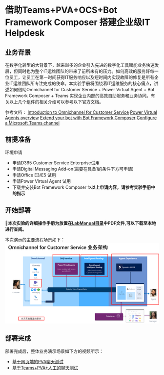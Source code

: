 # 借助Teams+PVA+OCS+Bot Framework Composer 搭建企业级IT Helpdesk

## 业务背景

在数字化转型的大背景下，越来越多的企业引入先进的数字化工具赋能业务快速发展，但同时也为整个IT运维团队的带来了前所未有的压力。如何高效的服务好每一位员工，让员工在第一时间获得IT服务响应以及短时间内实现故障的修复是所有企业IT运维团队所专注完成的使命。本实验手册将围绕着IT运维服务的核心痛点，讲述如何借助Omnichannel for Customer Service + Power Virtual Agent + Bot Framework Composer + Teams 实现企业内部的高效自助服务和业务协同。有关以上几个组件的相关介绍可以参考以下官方文档。

参考文档：
[Introduction to Omnichannel for Customer Service](https://docs.microsoft.com/en-us/dynamics365/customer-service/introduction-omnichannel)
[Power Virtual Agents overview](https://docs.microsoft.com/en-us/power-virtual-agents/fundamentals-what-is-power-virtual-agents)
[Extend your bot with Bot Framework Composer](https://docs.microsoft.com/en-us/power-virtual-agents/advanced-bot-framework-composer)
[Configure a Microsoft Teams channel](https://docs.microsoft.com/en-us/dynamics365/customer-service/configure-microsoft-teams)

## 前提准备

环境申请

- 申请D365 Customer Service Enterprise试用
- 申请Digital Messaging Add-on(需要在具备1的条件下方可申请)
- 申请Office E3/E5 试用
- 申请Power Virtual Agent 试用
- 下载并安装Bot Framework Composer
**✨以上申请内容，请参考实验手册中的指示**

## 开始部署

**🥰本次实验的详细操作手册为放置在[LabManual目录](https://github.com/charlielv926/Biz-App-TechSolution/tree/main/Build%20IT%20HelpDesk%20with%20BizApp%20Platform/LabManual)中PDF文件,可以下载至本地进行查阅。**

本次演示的主要流程场景如下：
![OCS](./Images/OCS.png)

## 部署完成

部署完成后，整体业务演示场景如下方的视频所示：

- [基于网页端的PVA聊天测试](https://blobstoragecharlie.blob.core.chinacloudapi.cn/image/Test-ITHelpdesk-Bot.mp4)
- [基于Teams+PVA+人工的聊天测试](https://blobstoragecharlie.blob.core.chinacloudapi.cn/image/Test-ITHelpDeskOCS.mp4)
  